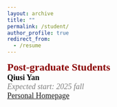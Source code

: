 ```yaml
---
layout: archive
title: ""
permalink: /student/
author_profile: true
redirect_from:
  - /resume
---
```

<font color=DarkRed size=5 face="微软雅黑"><b>Post-graduate Students</b></font>
<br>
<font color=Black size=4 face="微软雅黑"><b>Qiusi Yan</b>
<br>
<font color=Gray size=4 face="微软雅黑"><i>Expected start: 2025 fall</i></font>
<br>
<font color=DarkBlue size=4 face="微软雅黑"><a href="https://github.com/PULSELABUST/qiusiyan.github.io">Personal Homepage</a></font>

